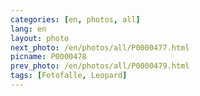 ```yaml
---
categories: [en, photos, all]
lang: en
layout: photo
next_photo: /en/photos/all/P0000477.html
picname: P0000478
prev_photo: /en/photos/all/P0000479.html
tags: [Fotofalle, Leopard]
---
```


